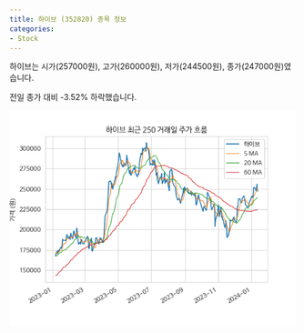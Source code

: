 ```yaml
---
title: 하이브 (352820) 종목 정보
categories:
- Stock
---
```


하이브는 시가(257000원), 고가(260000원), 저가(244500원), 종가(247000원)였습니다.

전일 종가 대비 -3.52% 하락했습니다.

<!-- more -->

![352820](/assets/stock_images/352820.png)